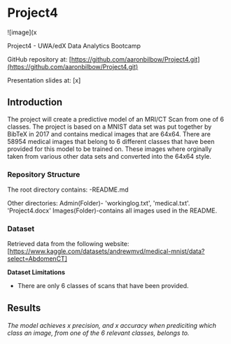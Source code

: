 
# Project4
![image](x

Project4 - UWA/edX Data Analytics Bootcamp

GitHub repository at: [https://github.com/aaronbilbow/Project4.git](https://github.com/aaronbilbow/Project4.git)

Presentation slides at: [x]


## Introduction
The project will create a predictive model of an MRI/CT Scan from one of 6 classes. The project is based on a MNIST data set was put together by BibTeX in 2017 and contains medical images that are 64x64.
There are 58954 medical images that belong to 6 different classes that have been provided for this model to be trained on.
These images where orginally taken from various other data sets and converted into the 64x64 style. 


### Repository Structure
The root directory contains:
-README.md

Other directories:
Admin(Folder)-  'workinglog.txt', 'medical.txt'. 'Project4.docx'
Images(Folder)-contains all images used in the README.

### Dataset
Retrieved data from the following website: [https://www.kaggle.com/datasets/andrewmvd/medical-mnist/data?select=AbdomenCT]

__Dataset Limitations__
- There are only 6 classes of scans that have been provided.

## Results
###### The model achieves x precision, and x accuracy when prediciting which class an image, from one of the 6 relevant classes, belongs to. 
